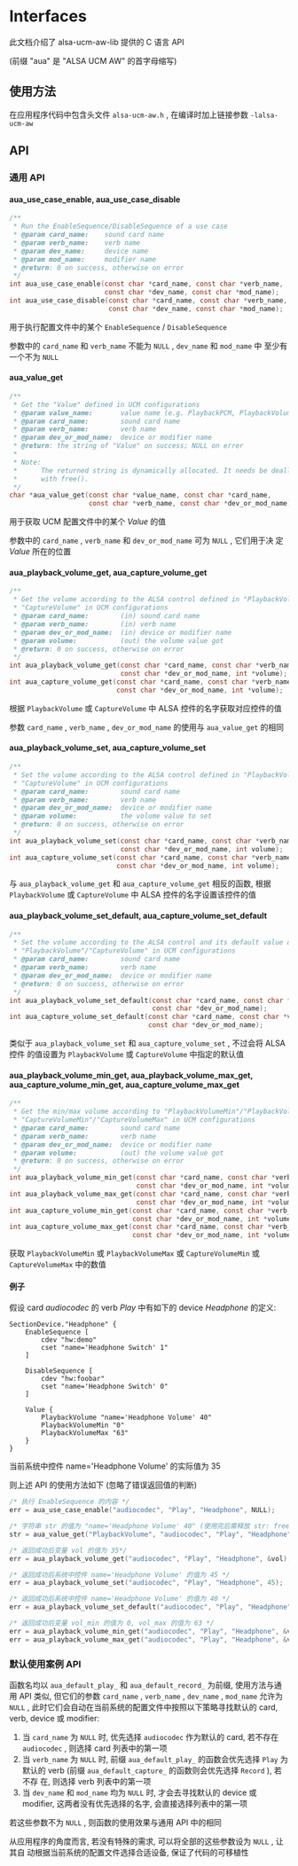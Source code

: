# Interfaces

此文档介绍了 alsa-ucm-aw-lib 提供的 C 语言 API

(前缀 "aua" 是 "ALSA UCM AW" 的首字母缩写)

## 使用方法

在应用程序代码中包含头文件 `alsa-ucm-aw.h` , 在编译时加上链接参数 `-lalsa-ucm-aw`

## API

### 通用 API

#### aua_use_case_enable, aua_use_case_disable
```c
/**
 * Run the EnableSequence/DisableSequence of a use case
 * @param card_name:    sound card name
 * @param verb_name:    verb name
 * @param dev_name:     device name
 * @param mod_name:     modifier name
 * @return: 0 on success, otherwise on error
 */
int aua_use_case_enable(const char *card_name, const char *verb_name,
                        const char *dev_name, const char *mod_name);
int aua_use_case_disable(const char *card_name, const char *verb_name,
                         const char *dev_name, const char *mod_name);
```

用于执行配置文件中的某个 `EnableSequence` / `DisableSequence`

参数中的 `card_name` 和 `verb_name` 不能为 `NULL` , `dev_name` 和 `mod_name` 中
至少有一个不为 `NULL`

#### aua_value_get
```c
/**
 * Get the "Value" defined in UCM configurations
 * @param value_name:       value name (e.g. PlaybackPCM, PlaybackVolume, CapturePCM, etc.)
 * @param card_name:        sound card name
 * @param verb_name:        verb name
 * @param dev_or_mod_name:  device or modifier name
 * @return: the string of "Value" on success; NULL on errer
 *
 * Note:
 *      The returned string is dynamically allocated. It needs be deallocated
 *      with free().
 */
char *aua_value_get(const char *value_name, const char *card_name,
                    const char *verb_name, const char *dev_or_mod_name);
```

用于获取 UCM 配置文件中的某个 *Value* 的值

参数中的 `card_name` , `verb_name` 和 `dev_or_mod_name` 可为 `NULL` , 它们用于决
定 *Value* 所在的位置

#### aua_playback_volume_get, aua_capture_volume_get
```c
/**
 * Get the volume according to the ALSA control defined in "PlaybackVolume" /
 * "CaptureVolume" in UCM configurations
 * @param card_name:        (in) sound card name
 * @param verb_name:        (in) verb name
 * @param dev_or_mod_name:  (in) device or modifier name
 * @param volume:           (out) the volume value got
 * @return: 0 on success, otherwise on error
 */
int aua_playback_volume_get(const char *card_name, const char *verb_name,
                            const char *dev_or_mod_name, int *volume);
int aua_capture_volume_get(const char *card_name, const char *verb_name,
                           const char *dev_or_mod_name, int *volume);
```

根据 `PlaybackVolume` 或 `CaptureVolume` 中 ALSA 控件的名字获取对应控件的值

参数 `card_name` , `verb_name` , `dev_or_mod_name` 的使用与 `aua_value_get` 的相同

#### aua_playback_volume_set, aua_capture_volume_set
```c
/**
 * Set the volume according to the ALSA control defined in "PlaybackVolume" /
 * "CaptureVolume" in UCM configurations
 * @param card_name:        sound card name
 * @param verb_name:        verb name
 * @param dev_or_mod_name:  device or modifier name
 * @param volume:           the volume value to set
 * @return: 0 on success, otherwise on error
 */
int aua_playback_volume_set(const char *card_name, const char *verb_name,
                            const char *dev_or_mod_name, int volume);
int aua_capture_volume_set(const char *card_name, const char *verb_name,
                           const char *dev_or_mod_name, int volume);
```

与 `aua_playback_volume_get` 和 `aua_capture_volume_get` 相反的函数, 根据
`PlaybackVolume` 或 `CaptureVolume` 中 ALSA 控件的名字设置该控件的值

#### aua_playback_volume_set_default, aua_capture_volume_set_default
```c
/**
 * Set the volume according to the ALSA control and its default value defined in
 * "PlaybackVolume"/"CaptureVolume" in UCM configurations
 * @param card_name:        sound card name
 * @param verb_name:        verb name
 * @param dev_or_mod_name:  device or modifier name
 * @return: 0 on success, otherwise on error
 */
int aua_playback_volume_set_default(const char *card_name, const char *verb_name,
                                    const char *dev_or_mod_name);
int aua_capture_volume_set_default(const char *card_name, const char *verb_name,
                                   const char *dev_or_mod_name);
```

类似于 `aua_playback_volume_set` 和 `aua_capture_volume_set` , 不过会将 ALSA 控件
的值设置为 `PlaybackVolume` 或 `CaptureVolume` 中指定的默认值

#### aua_playback_volume_min_get, aua_playback_volume_max_get, aua_capture_volume_min_get, aua_capture_volume_max_get
```c
/**
 * Get the min/max volume according to "PlaybackVolumeMin"/"PlaybackVolumeMax"/
 * "CaptureVolumeMin"/"CaptureVolumeMax" in UCM configurations
 * @param card_name:        sound card name
 * @param verb_name:        verb name
 * @param dev_or_mod_name:  device or modifier name
 * @param volume:           (out) the volume value got
 * @return: 0 on success, otherwise on error
 */
int aua_playback_volume_min_get(const char *card_name, const char *verb_name,
                                const char *dev_or_mod_name, int *volume);
int aua_playback_volume_max_get(const char *card_name, const char *verb_name,
                                const char *dev_or_mod_name, int *volume);
int aua_capture_volume_min_get(const char *card_name, const char *verb_name,
                               const char *dev_or_mod_name, int *volume);
int aua_capture_volume_max_get(const char *card_name, const char *verb_name,
                               const char *dev_or_mod_name, int *volume);
```

获取 `PlaybackVolumeMin` 或 `PlaybackVolumeMax` 或 `CaptureVolumeMin` 或
`CaptureVolumeMax` 中的数值

#### 例子

假设 card *audiocodec* 的 verb *Play* 中有如下的 device *Headphone* 的定义:
```
SectionDevice."Headphone" {
    EnableSequence [
        cdev "hw:demo"
        cset "name='Headphone Switch' 1"
    ]

    DisableSequence [
        cdev "hw:foobar"
        cset "name='Headphone Switch' 0"
    ]

    Value {
        PlaybackVolume "name='Headphone Volume' 40"
        PlaybackVolumeMin "0"
        PlaybackVolumeMax "63"
    }
}
```

当前系统中控件 name='Headphone Volume' 的实际值为 35

则上述 API 的使用方法如下 (忽略了错误返回值的判断)
```c
/* 执行 EnableSequence 的内容 */
err = aua_use_case_enable("audiocodec", "Play", "Headphone", NULL);

/* 字符串 str 的值为 "name='Headphone Volume' 40" (使用完后需释放 str: free(str))*/
str = aua_value_get("PlaybackVolume", "audiocodec", "Play", "Headphone");

/* 返回成功后变量 vol 的值为 35*/
err = aua_playback_volume_get("audiocodec", "Play", "Headphone", &vol);

/* 返回成功后系统中控件 name='Headphone Volume' 的值为 45 */
err = aua_playback_volume_set("audiocodec", "Play", "Headphone", 45);

/* 返回成功后系统中控件 name='Headphone Volume' 的值为 40 */
err = aua_playback_volume_set_default("audiocodec", "Play", "Headphone");

/* 返回成功后变量 vol_min 的值为 0, vol_max 的值为 63 */
err = aua_playback_volume_min_get("audiocodec", "Play", "Headphone", &vol_min);
err = aua_playback_volume_max_get("audiocodec", "Play", "Headphone", &vol_max);
```

### 默认使用案例 API

函数名均以 `aua_default_play_` 和 `aua_default_record_` 为前缀, 使用方法与通用
API 类似, 但它们的参数 `card_name` , `verb_name` , `dev_name` , `mod_name` 允许为
`NULL` , 此时它们会自动在当前系统的配置文件中按照以下策略寻找默认的 card, verb,
device 或 modifier:

1. 当 `card_name` 为 `NULL` 时, 优先选择 `audiocodec` 作为默认的 card, 若不存在
`audiocodec` , 则选择 card 列表中的第一项
2. 当 `verb_name` 为 `NULL` 时, 前缀 `aua_default_play_` 的函数会优先选择 `Play`
为默认的 verb (前缀 `aua_default_capture_` 的函数则会优先选择 `Record` ), 若不存
在, 则选择 verb 列表中的第一项
3. 当 `dev_name` 和 `mod_name` 均为 `NULL` 时, 才会去寻找默认的 device 或 modifier,
这两者没有优先选择的名字, 会直接选择列表中的第一项

若这些参数不为 `NULL` , 则函数的使用效果与通用 API 中的相同

从应用程序的角度而言, 若没有特殊的需求, 可以将全部的这些参数设为 `NULL` , 让其自
动根据当前系统的配置文件选择合适设备, 保证了代码的可移植性
